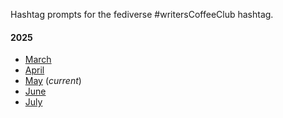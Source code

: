 Hashtag prompts for the fediverse #writersCoffeeClub hashtag. 

#### 2025
- [March](wcc0325.md)
- [April](wcc0425.md)
- [May](wcc0525.md) (*current*)
- [June](wcc0625.md)
- [July](wcc0725.md) 
